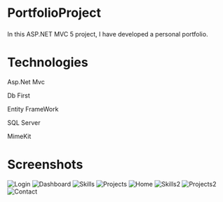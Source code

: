 # PortfolioProject
### 
In this ASP.NET MVC 5 project, I have developed a personal portfolio.
# Technologies
Asp.Net Mvc

Db First

Entity FrameWork

SQL Server

MimeKit

# Screenshots
![Login](https://res.cloudinary.com/djlqp41lf/image/upload/v1694197553/Login_bclecy.png)
![Dashboard](https://res.cloudinary.com/djlqp41lf/image/upload/v1694197553/Dashboard_tmg6au.png)
![Skills](https://res.cloudinary.com/djlqp41lf/image/upload/v1694197553/Skills_rhhbnz.png)
![Projects](https://res.cloudinary.com/djlqp41lf/image/upload/v1694197553/Projects_q4uzu6.png)
![Home](https://res.cloudinary.com/djlqp41lf/image/upload/v1694197554/Home_pldq8t.png)
![Skills2](https://res.cloudinary.com/djlqp41lf/image/upload/v1694197554/Skills2_dcb11s.png)
![Projects2](https://res.cloudinary.com/djlqp41lf/image/upload/v1694197554/Projects2_yc94fi.png)
![Contact](https://res.cloudinary.com/djlqp41lf/image/upload/v1694197553/Contact_qzeij1.png)
